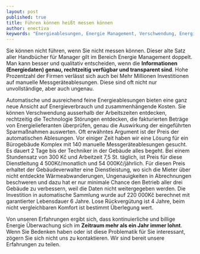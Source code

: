 ```yaml
---
layout: post
published: true
title: Führen können heißt messen können
author: enectiva
keywords: "Energieablesungen, Energie Management, Verschwendung, Energie Überwachung, Energieverbrauch"
---
```


Sie können nicht führen, wenn Sie nicht messen können. Dieser alte Satz aller Handbücher für Manager gilt im Bereich Energie Management doppelt. Man kann besser und qualitativ entscheiden, wenn die **Informationen (Energiedaten) genau, rechtzeitig verfügbar und transparent sind**. Hohe Prozentzahl der Firmen verlässt sich auch bei Mehr Millionen Investitionen auf manuelle Messgeräteablesungen. Diese sind oft nicht nur unvollständige, aber auch ungenau.

Automatische und ausreichend feine Energieablesungen bieten eine ganz neue Ansicht auf Energieverbrauch und zusammenhängende Kosten. Sie können Verschwendung ausserhalb der Arbeitszeiten entdecken, rechtzeitig die Technologie Störungen entdecken, die  fakturierten Beträge von Energielieferanten überprüfen, genau die Auswirkung der eingeführten Sparmaßnahmen auswerten. Oft erwähntes Argument ist der Preis der automatischen Ablesungen. Vor einiger Zeit haben wir eine Lösung für ein Bürogebäude Komplex mit 140 manuelle Messgeräteablesungen gesucht. Es dauert 2 Tage bis der Techniker in der Gebäude alles begeht.  Bei einem Stundensatz von 300 Kč und Arbeitzeit 7,5 St. täglich, ist Preis für diese Dienstleitung 4 500Kč/monatlich und 54 000Kč/jährlich. Für diesen Preis erhaltet der Gebäudeverwalter eine Dienstleistung, wo sich die Mieter über nicht entdeckte Wärmeabwanderungen, Ungenauigkeiten in Abrechnungen beschweren und dazu hat er nur minimale Chance den Betrieb aller drei Gebäude zu verbessern, weil die Daten nicht weitergegeben werden. Die Investition in automatische Sammlung wurde auf 220 000Kč berechnet mit garantierter Lebensdauer 6 Jahre. Lose Rückvergütung ist 4 Jahre, beim nicht vergleichbaren Komfort ist bestimmt Überlegung wert.

Von unseren Erfahrungen ergibt sich, dass kontinuierliche und billige Energie Überwachung sich im **Zeitraum mehr als ein Jahr immer lohnt**. Wenn Sie Bedenken haben oder ist diese Problematik für Sie interessant, zögern Sie sich nicht uns zu kontaktieren. Wir sind bereit unsere Erfahrungen zu teilen. 
